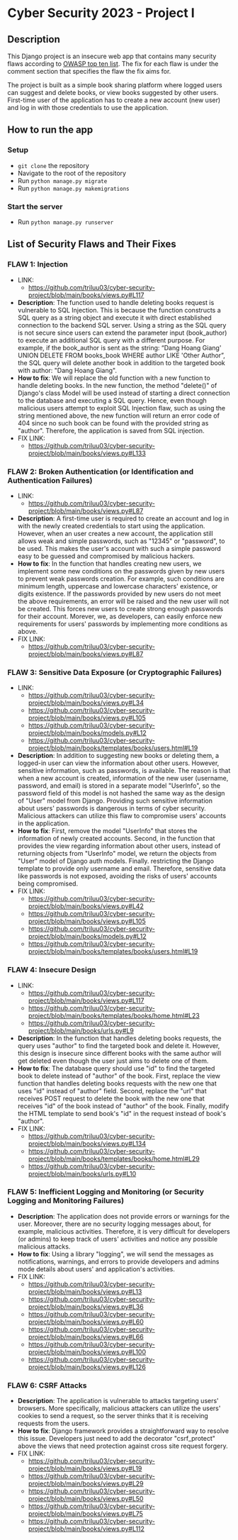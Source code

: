 # Cyber Security 2023 - Project I

## Description

This Django project is an insecure web app that contains many security flaws according to [OWASP top ten list](https://owasp.org/www-project-top-ten/). The fix for each flaw is under the comment section that specifies the flaw the fix aims for.

The project is built as a simple book sharing platform where logged users can suggest and delete books, or view books suggested by other users. First-time user of the application has to create a new account (new user) and log in with those credentials to use the application.

## How to run the app

### Setup

-   `git clone` the repository
-   Navigate to the root of the repository
-   Run `python manage.py migrate`
-   Run `python manage.py makemigrations`

### Start the server

-   Run `python manage.py runserver`

## List of Security Flaws and Their Fixes

### FLAW 1: Injection

-   LINK:
    -   https://github.com/triluu03/cyber-security-project/blob/main/books/views.py#L117
-   **Description**: The function used to handle deleting books request is vulnerable to SQL Injection. This is because the function constructs a SQL query as a string object and execute it with direct established connection to the backend SQL server. Using a string as the SQL query is not secure since users can extend the parameter input (book_author) to execute an additional SQL query with a different purpose. For example, if the book_author is sent as the string: “Dang Hoang Giang' UNION DELETE FROM books_book WHERE author LIKE 'Other Author”, the SQL query will delete another book in addition to the targeted book with author: "Dang Hoang Giang".
-   **How to fix**: We will replace the old function with a new function to handle deleting books. In the new function, the method "delete()" of Django's class Model will be used instead of starting a direct connection to the database and executing a SQL query. Hence, even though malicious users attempt to exploit SQL Injection flaw, such as using the string mentioned above, the new function will return an error code of 404 since no such book can be found with the provided string as "author". Therefore, the application is saved from SQL injection.
-   FIX LINK:
    -   https://github.com/triluu03/cyber-security-project/blob/main/books/views.py#L133

### FLAW 2: Broken Authentication (or Identification and Authentication Failures)

-   LINK:
    -   https://github.com/triluu03/cyber-security-project/blob/main/books/views.py#L87
-   **Description**: A first-time user is required to create an account and log in with the newly created credentials to start using the application. However, when an user creates a new account, the application still allows weak and simple passwords, such as "12345" or "password", to be used. This makes the user's account with such a simple password easy to be guessed and compromised by malicious hackers.
-   **How to fix**: In the function that handles creating new users, we implement some new conditions on the passwords given by new users to prevent weak passwords creation. For example, such conditions are minimum length, uppercase and lowercase characters' existence, or digits existence. If the passwords provided by new users do not meet the above requirements, an error will be raised and the new user will not be created. This forces new users to create strong enough passwords for their account. Morever, we, as developers, can easily enforce new requirements for users' passwords by implementing more conditions as above.
-   FIX LINK:
    -   https://github.com/triluu03/cyber-security-project/blob/main/books/views.py#L87

### FLAW 3: Sensitive Data Exposure (or Cryptographic Failures)

-   LINK:
    -   https://github.com/triluu03/cyber-security-project/blob/main/books/views.py#L34
    -   https://github.com/triluu03/cyber-security-project/blob/main/books/views.py#L105
    -   https://github.com/triluu03/cyber-security-project/blob/main/books/models.py#L12
    -   https://github.com/triluu03/cyber-security-project/blob/main/books/templates/books/users.html#L19
-   **Description**: In addition to suggesting new books or deleting them, a logged-in user can view the information about other users. However, sensitive information, such as passwords, is available. The reason is that when a new account is created, information of the new user (username, password, and email) is stored in a separate model "UserInfo", so the password field of this model is not hashed the same way as the design of "User" model from Django. Providing such sensitive information about users' passwords is dangerous in terms of cyber security. Malicious attackers can utilize this flaw to compromise users' accounts in the application.
-   **How to fix**: First, remove the model "UserInfo" that stores the information of newly created accounts. Second, in the function that provides the view regarding information about other users, instead of returning objects from "UserInfo" model, we return the objects from "User" model of Django auth models. Finally. restricting the Django template to provide only username and email. Therefore, sensitive data like passwords is not exposed, avoiding the risks of users' accounts being compromised.
-   FIX LINK:
    -   https://github.com/triluu03/cyber-security-project/blob/main/books/views.py#L42
    -   https://github.com/triluu03/cyber-security-project/blob/main/books/views.py#L105
    -   https://github.com/triluu03/cyber-security-project/blob/main/books/models.py#L12
    -   https://github.com/triluu03/cyber-security-project/blob/main/books/templates/books/users.html#L19

### FLAW 4: Insecure Design

-   LINK:
    -   https://github.com/triluu03/cyber-security-project/blob/main/books/views.py#L117
    -   https://github.com/triluu03/cyber-security-project/blob/main/books/templates/books/home.html#L23
    -   https://github.com/triluu03/cyber-security-project/blob/main/books/urls.py#L9
-   **Description**: In the function that handles deleting books requests, the query uses "author" to find the targeted book and delete it. However, this design is insecure since different books with the same author will get deleted even though the user just aims to delete one of them.
-   **How to fix**: The database query should use "id" to find the targeted book to delete instead of "author" of the book. First, replace the view function that handles deleting books requests with the new one that uses "id" instead of "author" field. Second, replace the "url" that receives POST request to delete the book with the new one that receives "id" of the book instead of "author" of the book. Finally, modify the HTML template to send book's "id" in the request instead of book's "author".
-   FIX LINK:
    -   https://github.com/triluu03/cyber-security-project/blob/main/books/views.py#L134
    -   https://github.com/triluu03/cyber-security-project/blob/main/books/templates/books/home.html#L29
    -   https://github.com/triluu03/cyber-security-project/blob/main/books/urls.py#L10

### FLAW 5: Inefficient Logging and Monitoring (or Security Logging and Monitoring Failures)

-   **Description**: The application does not provide errors or warnings for the user. Moreover, there are no security logging messages about, for example, malicious activities. Therefore, it is very difficult for developers (or admins) to keep track of users' activities and notice any possible malicious attacks.
-   **How to fix**: Using a library "logging", we will send the messages as notifications, warnings, and errors to provide developers and admins mode details about users' and application's activities.
-   FIX LINK:
    -   https://github.com/triluu03/cyber-security-project/blob/main/books/views.py#L13
    -   https://github.com/triluu03/cyber-security-project/blob/main/books/views.py#L36
    -   https://github.com/triluu03/cyber-security-project/blob/main/books/views.py#L60
    -   https://github.com/triluu03/cyber-security-project/blob/main/books/views.py#L66
    -   https://github.com/triluu03/cyber-security-project/blob/main/books/views.py#L100
    -   https://github.com/triluu03/cyber-security-project/blob/main/books/views.py#L126

### FLAW 6: CSRF Attacks

-   **Description**: The application is vulnerable to attacks targeting users' browsers. More specifically, malicious attackers can utilize the users' cookies to send a request, so the server thinks that it is receiving requests from the users.
-   **How to fix**: Django framework provides a straightforward way to resolve this issue. Developers just need to add the decorator "csrf_protect" above the views that need protection against cross site request forgery.
-   FIX LINK:
    -   https://github.com/triluu03/cyber-security-project/blob/main/books/views.py#L19
    -   https://github.com/triluu03/cyber-security-project/blob/main/books/views.py#L29
    -   https://github.com/triluu03/cyber-security-project/blob/main/books/views.py#L50
    -   https://github.com/triluu03/cyber-security-project/blob/main/books/views.py#L75
    -   https://github.com/triluu03/cyber-security-project/blob/main/books/views.py#L112
